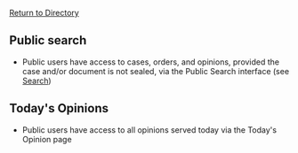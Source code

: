 [Return to Directory](./README.md)

## Public search
* Public users have access to cases, orders, and opinions, provided the case and/or document is not sealed, via the Public Search interface (see [Search](./Search.md))


## Today's Opinions
* Public users have access to all opinions served today via the Today's Opinion page
